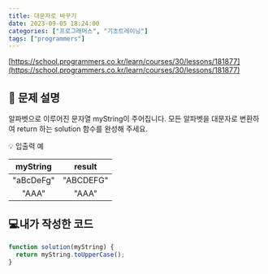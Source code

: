 ```yaml
---
title: 대문자로 바꾸기
date: 2023-09-05 18:24:00
categories: ["프로그래머스", "기초트레이닝"]
tags: ["programmers"]
---
```


[https://school.programmers.co.kr/learn/courses/30/lessons/181877](https://school.programmers.co.kr/learn/courses/30/lessons/181877)

## 📔 문제 설명

알파벳으로 이루어진 문자열 myString이 주어집니다. 모든 알파벳을 대문자로 변환하여 return 하는 solution 함수를 완성해 주세요.

💡 입출력 예

| myString  |  result   |
| :-------: | :-------: |
| "aBcDeFg" | "ABCDEFG" |
|   "AAA"   |   "AAA"   |

## 💻내가 작성한 코드

```js
function solution(myString) {
  return myString.toUpperCase();
}
```
